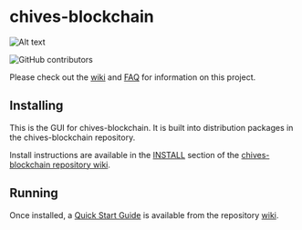 # chives-blockchain
![Alt text](https://www.chives.net/img/chives_logo.svg)

![GitHub contributors](https://img.shields.io/github/contributors/Chives-Network/chives-blockchain?logo=GitHub)

Please check out the [wiki](https://github.com/Chives-Network/chives-blockchain/wiki)
and [FAQ](https://github.com/HiveProject2021/chives-blockchain/wiki/FAQ) for
information on this project.

## Installing

This is the GUI for chives-blockchain. It is built into distribution packages in the chives-blockchain repository.

Install instructions are available in the
[INSTALL](https://github.com/Chives-Network/chives-blockchain/wiki/INSTALL)
section of the
[chives-blockchain repository wiki](https://github.com/Chives-Network/chives-blockchain/wiki).

## Running

Once installed, a
[Quick Start Guide](https://github.com/Chives-Network/chives-blockchain/wiki/Quick-Start-Guide)
is available from the repository
[wiki](https://github.com/Chives-Network/chives-blockchain/wiki).
